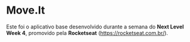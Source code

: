# Move.It

Este foi o aplicativo base desenvolvido durante a semana do **Next Level Week 4**, promovido pela **Rocketseat** (https://rocketseat.com.br/).

